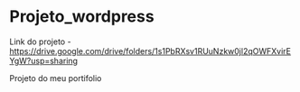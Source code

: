# Projeto_wordpress

Link do projeto - https://drive.google.com/drive/folders/1s1PbRXsv1RUuNzkw0jl2qOWFXvirEYgW?usp=sharing

Projeto do meu portifolio
